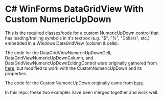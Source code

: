 # C# WinForms DataGridView With Custom NumericUpDown
This is the required classes/code for a custom NumericUpDown control that has leading/trailing symbols in it's textbox (e.g. "$", "%", "Dollars", etc.) embedded in a Windows DataGridView (column & cells).

The code for the DataGridViewNumericUpDownCell, DataGridViewNumericUpDownColumn, and DataGridViewNumericUpDownEditingControl were originally gathered from [here](https://docs.microsoft.com/en-us/previous-versions/aa730881(v=vs.80)?redirectedfrom=MSDN), but modified to work with the CustomNumericUpDown and its properties.

The code for the CustomNumericUpDown originally came from [here](https://stackoverflow.com/a/38558866/19257264). 

In this repo, these two examples have been merged together and work well.
